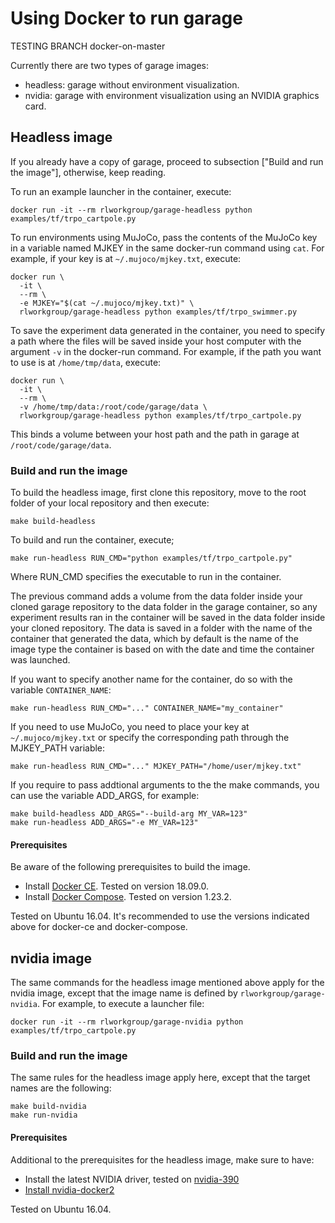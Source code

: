 # Using Docker to run garage

TESTING BRANCH docker-on-master

Currently there are two types of garage images:
  - headless: garage without environment visualization.
  - nvidia: garage with environment visualization using an NVIDIA graphics
    card.

## Headless image

If you already have a copy of garage, proceed to subsection ["Build and run the
image"], otherwise, keep reading.

To run an example launcher in the container, execute:
```
docker run -it --rm rlworkgroup/garage-headless python examples/tf/trpo_cartpole.py
```

To run environments using MuJoCo, pass the contents of the MuJoCo key in a
variable named MJKEY in the same docker-run command using `cat`. For example,
if your key is at `~/.mujoco/mjkey.txt`, execute:
```
docker run \
  -it \
  --rm \
  -e MJKEY="$(cat ~/.mujoco/mjkey.txt)" \
  rlworkgroup/garage-headless python examples/tf/trpo_swimmer.py
```

To save the experiment data generated in the container, you need to specify a
path where the files will be saved inside your host computer with the argument
`-v` in the docker-run command. For example, if the path you want to use is
at `/home/tmp/data`, execute:
```
docker run \
  -it \
  --rm \
  -v /home/tmp/data:/root/code/garage/data \
  rlworkgroup/garage-headless python examples/tf/trpo_cartpole.py
```
This binds a volume between your host path and the path in garage at
`/root/code/garage/data`.

### Build and run the image

To build the headless image, first clone this repository, move to the root
folder of your local repository and then execute:
```
make build-headless
```

To build and run the container, execute;
```
make run-headless RUN_CMD="python examples/tf/trpo_cartpole.py"
```
Where RUN_CMD specifies the executable to run in the container.

The previous command adds a volume from the data folder inside your cloned
garage repository to the data folder in the garage container, so any experiment
results ran in the container will be saved in the data folder inside your
cloned repository. The data is saved in a folder with the name of the container
that generated the data, which by default is the name of the image type the
container is based on with the date and time the container was launched.

If you want to specify another name for the container, do so with the variable
`CONTAINER_NAME`:
```
make run-headless RUN_CMD="..." CONTAINER_NAME="my_container"
```

If you need to use MuJoCo, you need to place your key at `~/.mujoco/mjkey.txt`
or specify the corresponding path through the MJKEY_PATH variable:
```
make run-headless RUN_CMD="..." MJKEY_PATH="/home/user/mjkey.txt"
```

If you require to pass addtional arguments to the the make commands, you can
use the variable ADD_ARGS, for example:
```
make build-headless ADD_ARGS="--build-arg MY_VAR=123"
make run-headless ADD_ARGS="-e MY_VAR=123"
```

#### Prerequisites

Be aware of the following prerequisites to build the image.

- Install [Docker CE](https://docs.docker.com/install/linux/docker-ce/ubuntu/#install-docker-ce). Tested
  on version 18.09.0.
- Install [Docker Compose](https://docs.docker.com/compose/install/#install-compose). Tested
  on version 1.23.2.

Tested on Ubuntu 16.04. It's recommended to use the versions indicated above
for docker-ce and docker-compose.

## nvidia image

The same commands for the headless image mentioned above apply for the nvidia
image, except that the image name is defined by `rlworkgroup/garage-nvidia`.
For example, to execute a launcher file:
```
docker run -it --rm rlworkgroup/garage-nvidia python examples/tf/trpo_cartpole.py
```

### Build and run the image

The same rules for the headless image apply here, except that the target names
are the following:
```
make build-nvidia
make run-nvidia
```

#### Prerequisites

Additional to the prerequisites for the headless image, make sure to have:
- Install the latest NVIDIA driver, tested
  on [nvidia-390](https://tecadmin.net/install-latest-nvidia-drivers-ubuntu/)
- [Install nvidia-docker2](https://github.com/NVIDIA/nvidia-docker#ubuntu-140416041804-debian-jessiestretch)

Tested on Ubuntu 16.04.
